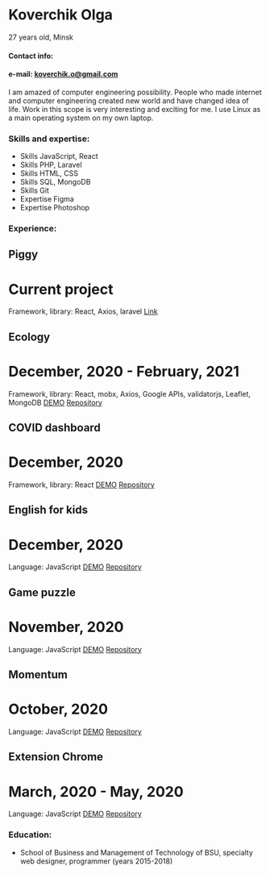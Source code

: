 # Koverchik Olga
27 years old,
Minsk

#### Contact info:

#### e-mail: koverchik.o@gmail.com

I am amazed of computer engineering possibility. People who made internet and computer engineering created new world and have changed idea of life. Work in this scope is very interesting and exciting for me.
I use Linux as a main operating system on my own laptop.

### Skills and expertise:

* Skills JavaScript, React
* Skills PHP, Laravel
* Skills HTML, CSS
* Skills SQL, MongoDB
* Skills Git
* Expertise Figma
* Expertise Photoshop


### Experience:

## Piggy
# Current project
Framework, library:
React, Axios, laravel
[Link](https://github.com/koverchik/Piggy)

## Ecology
# December, 2020 - February, 2021
Framework, library:
React, mobx, Axios, Google APIs, validatorjs, Leaflet, MongoDB
[DEMO](https://www.google.com/url?q=https://rsclone-ecology.herokuapp.com/&sa=D&source=editors&ust=1619699575964000&usg=AOvVaw087LoXp6Ez1_Y1XrYT9JLs)
[Repository](https://github.com/GrafDrakula-BlaBlaBla/rsclone/tree/main)

## COVID dashboard
# December, 2020
Framework, library:
React
[DEMO](https://alexlevw.github.io/covid-dashboard/)
[Repository](https://github.com/AlexLevw/covid-dashboard)

## English for kids
# December, 2020
Language:
JavaScript
[DEMO](https://koverchik.github.io/english-for-kids/)
[Repository](https://github.com/koverchik/english-for-kids)

## Game puzzle
# November, 2020
Language:
JavaScript
[DEMO](https://koverchik.github.io/game-puzzle/)
[Repository](https://github.com/koverchik/game-puzzle)

## Momentum
# October, 2020
Language:
JavaScript
[DEMO](https://koverchik.github.io/momentum/)
[Repository](https://github.com/koverchik/momentum)

## Extension Chrome 
# March, 2020 - May, 2020
Language:
JavaScript
[DEMO](https://chrome.google.com/webstore/detail/genteel/nonhjlhkkdmpimkklbmpdneimomekmmb)
[Repository](https://github.com/koverchik/extension_genteel)

### Education:
* School of Business and Management of Technology of BSU, specialty web designer, programmer (years 2015-2018)

